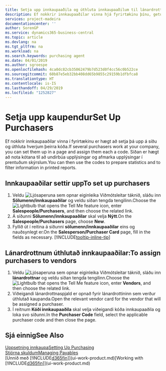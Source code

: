 ```yaml
---
title: Setja upp innkaupaaðila og úthluta innkaupaaðilum til lánardrottna | Microsoft Docs
description: Ef nokkrir innkaupaaðilar vinna hjá fyrirtækinu þínu, getur þú skipulagt þá til tölfræðilegrar greiningar.
services: project-madeira
documentationcenter: ''
author: SorenGP
ms.service: dynamics365-business-central
ms.topic: article
ms.devlang: na
ms.tgt_pltfrm: na
ms.workload: na
ms.search.keywords: purchasing agent
ms.date: 04/01/2019
ms.author: sgroespe
ms.openlocfilehash: 4ca0dc82cb35062479b7d523d0f4cc56c0b522ce
ms.sourcegitcommit: 60b87e5eb32bb408dd65b9855c29159b1dfbfca8
ms.translationtype: HT
ms.contentlocale: is-IS
ms.lasthandoff: 04/29/2019
ms.locfileid: "1252827"
---
```

# <a name="set-up-purchasers"></a><span data-ttu-id="aa52e-103">Setja upp kaupendur</span><span class="sxs-lookup"><span data-stu-id="aa52e-103">Set Up Purchasers</span></span>
<span data-ttu-id="aa52e-104">Ef nokkrir innkaupaaðilar vinna í fyrirtækinu er hægt að setja þá upp á síðu og úthluta hverjum þeirra kóða.</span><span class="sxs-lookup"><span data-stu-id="aa52e-104">If several purchasers work at your company, you can set them up in a page and assign them each a code.</span></span> <span data-ttu-id="aa52e-105">Síðan er hægt að nota kótana til að undirbúa upplýsingar og afmarka upplýsingar í prentuðum skýrslum.</span><span class="sxs-lookup"><span data-stu-id="aa52e-105">You can then use the codes to prepare statistics and to filter information in printed reports.</span></span>

## <a name="to-set-up-purchasers"></a><span data-ttu-id="aa52e-106">Innkaupaaðilar settir upp</span><span class="sxs-lookup"><span data-stu-id="aa52e-106">To set up purchasers</span></span>
1. <span data-ttu-id="aa52e-107">Veldu ![Ljósaperuna sem opnar eiginleika Viðmótsleitar](media/ui-search/search_small.png "Segðu mér hvað þú vilt gera") táknið, sláðu inn **Sölumenn/innkaupaaðilar** og veldu síðan tengda tengilinn.</span><span class="sxs-lookup"><span data-stu-id="aa52e-107">Choose the ![Lightbulb that opens the Tell Me feature](media/ui-search/search_small.png "Tell me what you want to do") icon, enter **Salespeople/Purchasers**, and then choose the related link.</span></span>
2. <span data-ttu-id="aa52e-108">Á síðunni **Sölumenn/innkaupaaðilar** skal velja **Nýtt**.</span><span class="sxs-lookup"><span data-stu-id="aa52e-108">On the **Salespeople/Purchasers** page, choose **New**.</span></span>
3. <span data-ttu-id="aa52e-109">Fyllið út í reitina á síðunni **sölumenn/innkaupaaðilar** eins og nauðsynlegt er.</span><span class="sxs-lookup"><span data-stu-id="aa52e-109">On the **Salesperson/Purchaser Card** page, fill in the fields as necessary.</span></span> [!INCLUDE[tooltip-inline-tip](includes/tooltip-inline-tip_md.md)]

## <a name="to-assign-purchasers-to-vendors"></a><span data-ttu-id="aa52e-110">Lánardrottnum úthlutað innkaupaaðilar:</span><span class="sxs-lookup"><span data-stu-id="aa52e-110">To assign purchasers to vendors</span></span>
1. <span data-ttu-id="aa52e-111">Veldu ![Ljósaperuna sem opnar eiginleika Viðmótsleitar](media/ui-search/search_small.png "Segðu mér hvað þú vilt gera") táknið, sláðu inn **lánardrottnar** og veldu síðan tengda tengilinn.</span><span class="sxs-lookup"><span data-stu-id="aa52e-111">Choose the ![Lightbulb that opens the Tell Me feature](media/ui-search/search_small.png "Tell me what you want to do") icon, enter **Vendors**, and then choose the related link.</span></span>
2. <span data-ttu-id="aa52e-112">Viðeigandi lánardrottnaspjald er opnað fyrir lánardrottininn sem verður úthlutað kaupanda.</span><span class="sxs-lookup"><span data-stu-id="aa52e-112">Open the relevant vendor card for the vendor that will be assigned a purchaser.</span></span>
3. <span data-ttu-id="aa52e-113">Í reitnum **Kóði innkaupaaðila** skal velja viðeigandi kóða innkaupaaðila og loka svo síðunni.</span><span class="sxs-lookup"><span data-stu-id="aa52e-113">In the **Purchaser Code** field, select the applicable purchaser code and then close the page.</span></span>

## <a name="see-also"></a><span data-ttu-id="aa52e-114">Sjá einnig</span><span class="sxs-lookup"><span data-stu-id="aa52e-114">See Also</span></span>
[<span data-ttu-id="aa52e-115">Uppsetning innkaupa</span><span class="sxs-lookup"><span data-stu-id="aa52e-115">Setting Up Purchasing</span></span>](purchasing-setup-purchasing.md)  
[<span data-ttu-id="aa52e-116">Stjórna skuldum</span><span class="sxs-lookup"><span data-stu-id="aa52e-116">Managing Payables</span></span>](payables-manage-payables.md)  
<span data-ttu-id="aa52e-117">[Unnið með [!INCLUDE[d365fin](includes/d365fin_md.md)]](ui-work-product.md)</span><span class="sxs-lookup"><span data-stu-id="aa52e-117">[Working with [!INCLUDE[d365fin](includes/d365fin_md.md)]](ui-work-product.md)</span></span>
